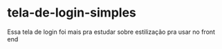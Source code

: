 # tela-de-login-simples

Essa tela de login foi mais pra estudar sobre estilização pra usar no front end
